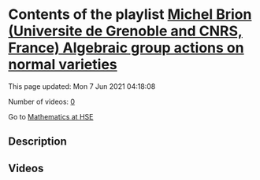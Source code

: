 # Contents of the playlist [Michel Brion (Universite de Grenoble and CNRS, France)  Algebraic group actions on normal varieties](https://www.youtube.com/playlist?list=PLq3E5oubNNoAMQ2W9wEWNc6OHs-3ehpIm)

This page updated: Mon 7 Jun 2021 04:18:08

Number of videos: [0](#videos)

Go to [Mathematics at HSE](../README.md)

## Description



## Videos

